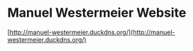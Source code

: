 # Manuel Westermeier Website

[http://manuel-westermeier.duckdns.org/](http://manuel-westermeier.duckdns.org/)
